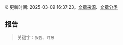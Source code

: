 :alarm_clock: 更新时间: 2025-03-09 16:37:23。[文章来源](/README.md)、[文章分类](/TAGS.md)

## 报告


> 关键字：`报告`、`月报`



